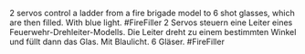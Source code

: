 2 servos control a ladder from a fire brigade model to 6 shot glasses, which are then filled. With blue light. #FireFiller
2 Servos steuern eine Leiter eines Feuerwehr-Drehleiter-Modells. Die Leiter dreht zu einem bestimmten Winkel und füllt dann das Glas. Mit Blaulicht. 6 Gläser. #FireFiller 

